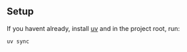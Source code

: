 ## Setup
If you havent already, install [uv](https://docs.astral.sh/uv/getting-started/installation/) and in the project root, run:
```
uv sync
```